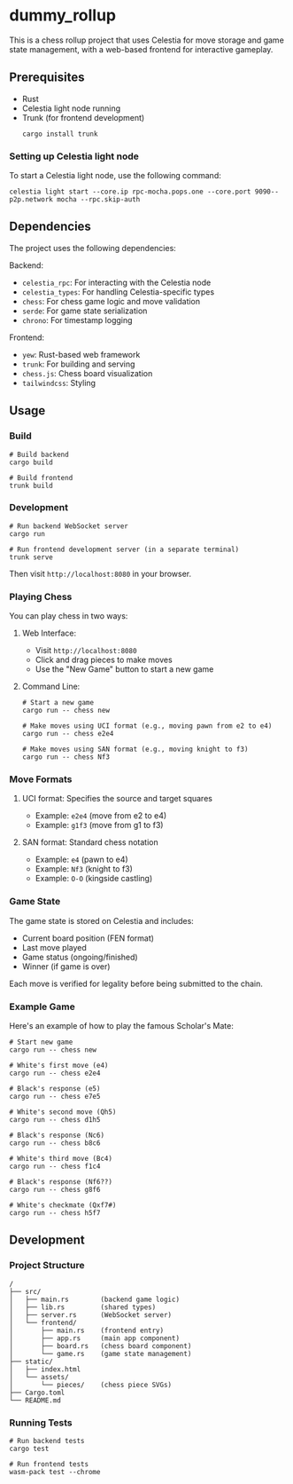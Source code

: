 # dummy_rollup

This is a chess rollup project that uses Celestia for move storage and game state management, with a web-based frontend for interactive gameplay.

## Prerequisites

- Rust
- Celestia light node running
- Trunk (for frontend development)
  ```shell
  cargo install trunk
  ```

### Setting up Celestia light node

To start a Celestia light node, use the following command:

```shell
celestia light start --core.ip rpc-mocha.pops.one --core.port 9090--p2p.network mocha --rpc.skip-auth
```

## Dependencies

The project uses the following dependencies:

Backend:
- `celestia_rpc`: For interacting with the Celestia node
- `celestia_types`: For handling Celestia-specific types
- `chess`: For chess game logic and move validation
- `serde`: For game state serialization
- `chrono`: For timestamp logging

Frontend:
- `yew`: Rust-based web framework
- `trunk`: For building and serving
- `chess.js`: Chess board visualization
- `tailwindcss`: Styling

## Usage

### Build

```shell
# Build backend
cargo build

# Build frontend
trunk build
```

### Development

```shell
# Run backend WebSocket server
cargo run

# Run frontend development server (in a separate terminal)
trunk serve
```

Then visit `http://localhost:8080` in your browser.

### Playing Chess

You can play chess in two ways:

1. Web Interface:
   - Visit `http://localhost:8080`
   - Click and drag pieces to make moves
   - Use the "New Game" button to start a new game

2. Command Line:
   ```shell
   # Start a new game
   cargo run -- chess new

   # Make moves using UCI format (e.g., moving pawn from e2 to e4)
   cargo run -- chess e2e4

   # Make moves using SAN format (e.g., moving knight to f3)
   cargo run -- chess Nf3
   ```

### Move Formats

1. UCI format: Specifies the source and target squares
   - Example: `e2e4` (move from e2 to e4)
   - Example: `g1f3` (move from g1 to f3)

2. SAN format: Standard chess notation
   - Example: `e4` (pawn to e4)
   - Example: `Nf3` (knight to f3)
   - Example: `O-O` (kingside castling)

### Game State

The game state is stored on Celestia and includes:
- Current board position (FEN format)
- Last move played
- Game status (ongoing/finished)
- Winner (if game is over)

Each move is verified for legality before being submitted to the chain.

### Example Game

Here's an example of how to play the famous Scholar's Mate:

```shell
# Start new game
cargo run -- chess new

# White's first move (e4)
cargo run -- chess e2e4

# Black's response (e5)
cargo run -- chess e7e5

# White's second move (Qh5)
cargo run -- chess d1h5

# Black's response (Nc6)
cargo run -- chess b8c6

# White's third move (Bc4)
cargo run -- chess f1c4

# Black's response (Nf6??)
cargo run -- chess g8f6

# White's checkmate (Qxf7#)
cargo run -- chess h5f7
```

## Development

### Project Structure

```
/
├── src/
│   ├── main.rs        (backend game logic)
│   ├── lib.rs         (shared types)
│   ├── server.rs      (WebSocket server)
│   └── frontend/
│       ├── main.rs    (frontend entry)
│       ├── app.rs     (main app component)
│       ├── board.rs   (chess board component)
│       └── game.rs    (game state management)
├── static/
│   ├── index.html
│   └── assets/
│       └── pieces/    (chess piece SVGs)
├── Cargo.toml
└── README.md
```

### Running Tests

```shell
# Run backend tests
cargo test

# Run frontend tests
wasm-pack test --chrome
```

